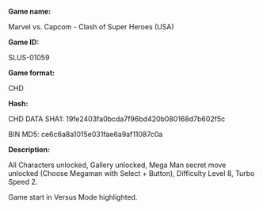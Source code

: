 **Game name:**

Marvel vs. Capcom - Clash of Super Heroes (USA)

**Game ID:**

SLUS-01059

**Game format:**

CHD

**Hash:**

CHD DATA SHA1: 19fe2403fa0bcda7f96bd420b080168d7b602f5c

BIN MD5: ce6c6a8a1015e031fae6a9af11087c0a

**Description:**

All Characters unlocked, Gallery unlocked, Mega Man secret move unlocked (Choose Megaman with Select + Button), Difficulty Level 8, Turbo Speed 2.

Game start in Versus Mode highlighted.
